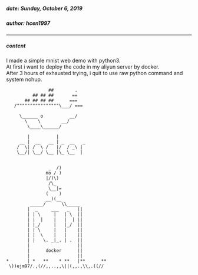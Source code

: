 ##### date: Sunday, October 6, 2019  
##### author: hcen1997  
---  
##### content  
I made a simple mnist web demo with python3.  
At first i want to deploy the code in my aliyun server by docker.  
After 3 hours of exhausted trying, i quit to use  raw python command and system nohup.  


                    ##        .            
              ## ## ##       ==            
           ## ## ## ##      ===            
       /""""""""""""""""\___/ ===        
  ~~~ {~~ ~~~~ ~~~ ~~~~ ~~ ~ /  ===- ~~~   
       \______ o          __/            
         \    \        __/             
          \____\______/                
 
          |          |
       __ |  __   __ | _  __   _
      /  \| /  \ /   |/  / _\ | 
      \__/| \__/ \__ |\_ \__  |


                  _  /)
                 mo / )
                 |/)\)
                  /\_
                  \__|=
                 (    )
                 __)(__
           _____/      \\_____
          |  _     ___   _   ||
          | | \     |   | \  ||
          | |  |    |   |  | ||
          | |_/     |   |_/  ||
          | | \     |   |    ||
          | |  \    |   |    ||
          | |   \. _|_. | .  ||
          |                  ||
          |      docker      ||
          |                  ||
  *       | *   **    * **   |**      **
   \))ejm97/.,(//,,..,,\||(,,.,\\,.((//
